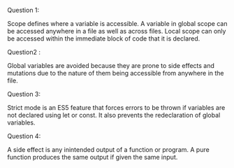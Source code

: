 Question 1:

Scope defines where a variable is accessible.  A variable in global scope can be accessed anywhere in a file as well as across files.  Local scope can only be accessed within the immediate block of code that it is declared.  

Question2 :

Global variables are avoided because they are prone to side effects and mutations due to the nature of them being accessible from anywhere in the file. 

Question 3:

Strict mode is an ES5 feature that forces errors to be thrown if variables are not declared using let or const. It also prevents the redeclaration of global variables.

Question 4:

A side effect is any inintended output of a function or program.  A pure function produces the same output if given the same input.  
